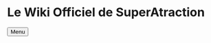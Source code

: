 # Le Wiki Officiel de SuperAtraction


<link href="https://superatraction.github.io/JQuery/jquery-ui.css" rel="stylesheet">
<button onClick="Menu()">Menu</button>

<div id="temp"></div>
<div id="L"></div>
<script src="https://superatraction.github.io/JQuery/external/jquery/jquery.js"></script>
<script src="https://superatraction.github.io/JQuery/jquery-ui.js"></script>
<script type="text/javascript">
	$("#temp").load("dialog.txt");
$( "#temp" ).dialog({
autoOpen: false,
      show: {
        effect: "blind",
        duration: 1000
      },
      hide: {
        effect: "explode",
        duration: 1000
      },
          modal: true,
            buttons: {
      }
});
	
  $("#L").load("LWiki.txt");
  
function Menu() {
      $( "#temp" ).dialog("open");
}
</script>
